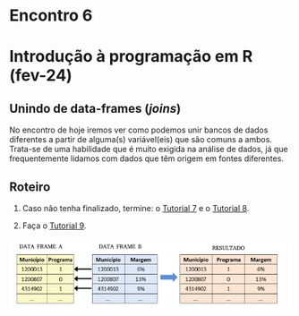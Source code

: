Encontro 6
================

# Introdução à programação em R (fev-24)

## Unindo de data-frames (*joins*)

No encontro de hoje iremos ver como podemos unir bancos de dados
diferentes a partir de alguma(s) variável(eis) que são comuns a ambos.
Trata-se de uma habilidade que é muito exigida na análise de dados, já
que frequentemente lidamos com dados que têm origem em fontes
diferentes.

## Roteiro

1.  Caso não tenha finalizado, termine: o [Tutorial 7](../Tutoriais/Tutorial-7.md) e o [Tutorial 8](../Tutoriais/Tutorial-8.md).

2.  Faça o [Tutorial 9](../Tutoriais/Tutorial-9.md).

![](../joins.png)
